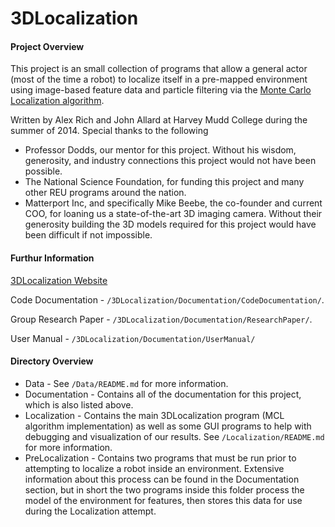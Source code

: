 3DLocalization
========================

#### Project Overview

This project is an small collection of programs that allow a general actor (most of the time a robot) to localize itself in a pre-mapped environment using image-based feature data and particle filtering via the [Monte Carlo Localization algorithm](en.wikipedia.org/wiki/Monte_Carlo_localization).

Written by Alex Rich and John Allard at Harvey Mudd College during the summer of 2014. Special thanks to the following
* Professor Dodds, our mentor for this project. Without his wisdom, generosity, and  industry connections this project would not have been possible.
* The National Science Foundation, for funding this project and many other REU programs around the nation.
* Matterport Inc, and specifically Mike Beebe, the co-founder and current COO, for loaning us a state-of-the-art 3D imaging camera. Without their generosity building the 3D models required for this project would have been difficult if not impossible.

#### Furthur Information

[3DLocalization Website](http://jhallard.github.io/3DLocalization/)

Code Documentation - `/3DLocalization/Documentation/CodeDocumentation/`.

Group Research Paper - `/3DLocalization/Documentation/ResearchPaper/`.

User Manual - `/3DLocalization/Documentation/UserManual/`

#### Directory Overview
* Data - See `/Data/README.md` for more information.
* Documentation - Contains all of the documentation for this project, which is also listed above.
* Localization - Contains the main 3DLocalization program (MCL algorithm implementation) as well as some GUI programs to help with debugging and visualization of our results. See `/Localization/README.md` for more information.
* PreLocalization - Contains two programs that must be run prior to attempting to localize a robot inside an environment. Extensive information about this process can be found in the Documentation section, but in short the two programs inside this folder process the model of the environment for features, then stores this data for use during the Localization attempt.